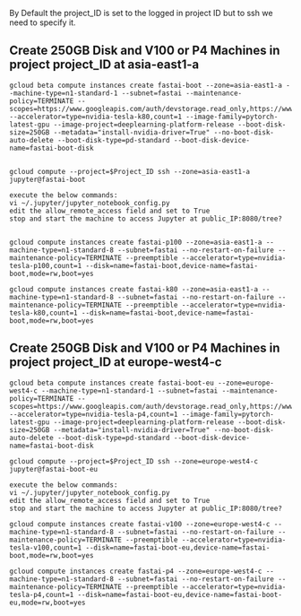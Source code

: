 By Default the project_ID is set to the logged in project ID but to ssh we need to specify it.

## Create 250GB Disk and V100 or P4 Machines in project project_ID at asia-east1-a
	
	gcloud beta compute instances create fastai-boot --zone=asia-east1-a --machine-type=n1-standard-1 --subnet=fastai --maintenance-policy=TERMINATE --scopes=https://www.googleapis.com/auth/devstorage.read_only,https://www.googleapis.com/auth/logging.write,https://www.googleapis.com/auth/monitoring.write,https://www.googleapis.com/auth/servicecontrol,https://www.googleapis.com/auth/service.management.readonly,https://www.googleapis.com/auth/trace.append --accelerator=type=nvidia-tesla-k80,count=1 --image-family=pytorch-latest-gpu --image-project=deeplearning-platform-release --boot-disk-size=250GB --metadata="install-nvidia-driver=True" --no-boot-disk-auto-delete --boot-disk-type=pd-standard --boot-disk-device-name=fastai-boot-disk


	gcloud compute --project=$Project_ID ssh --zone=asia-east1-a jupyter@fastai-boot
	
	execute the below commands:
	vi ~/.jupyter/jupyter_notebook_config.py
	edit the allow_remote_access field and set to True
	stop and start the machine to access Jupyter at public_IP:8080/tree?
	

	gcloud compute instances create fastai-p100 --zone=asia-east1-a --machine-type=n1-standard-8 --subnet=fastai --no-restart-on-failure --maintenance-policy=TERMINATE --preemptible --accelerator=type=nvidia-tesla-p100,count=1 --disk=name=fastai-boot,device-name=fastai-boot,mode=rw,boot=yes

	gcloud compute instances create fastai-k80 --zone=asia-east1-a --machine-type=n1-standard-8 --subnet=fastai --no-restart-on-failure --maintenance-policy=TERMINATE --preemptible --accelerator=type=nvidia-tesla-k80,count=1 --disk=name=fastai-boot,device-name=fastai-boot,mode=rw,boot=yes


## Create 250GB Disk and V100 or P4 Machines in project project_ID at europe-west4-c
	
	gcloud beta compute instances create fastai-boot-eu --zone=europe-west4-c --machine-type=n1-standard-1 --subnet=fastai --maintenance-policy=TERMINATE --scopes=https://www.googleapis.com/auth/devstorage.read_only,https://www.googleapis.com/auth/logging.write,https://www.googleapis.com/auth/monitoring.write,https://www.googleapis.com/auth/servicecontrol,https://www.googleapis.com/auth/service.management.readonly,https://www.googleapis.com/auth/trace.append --accelerator=type=nvidia-tesla-p4,count=1 --image-family=pytorch-latest-gpu --image-project=deeplearning-platform-release --boot-disk-size=250GB --metadata="install-nvidia-driver=True" --no-boot-disk-auto-delete --boot-disk-type=pd-standard --boot-disk-device-name=fastai-boot-disk

	gcloud compute --project=$Project_ID ssh --zone=europe-west4-c jupyter@fastai-boot-eu
	
	execute the below commands:
	vi ~/.jupyter/jupyter_notebook_config.py
	edit the allow_remote_access field and set to True
	stop and start the machine to access Jupyter at public_IP:8080/tree?

	gcloud compute instances create fastai-v100 --zone=europe-west4-c --machine-type=n1-standard-8 --subnet=fastai --no-restart-on-failure --maintenance-policy=TERMINATE --preemptible --accelerator=type=nvidia-tesla-v100,count=1 --disk=name=fastai-boot-eu,device-name=fastai-boot,mode=rw,boot=yes

	gcloud compute instances create fastai-p4 --zone=europe-west4-c --machine-type=n1-standard-8 --subnet=fastai --no-restart-on-failure --maintenance-policy=TERMINATE --preemptible --accelerator=type=nvidia-tesla-p4,count=1 --disk=name=fastai-boot-eu,device-name=fastai-boot-eu,mode=rw,boot=yes
